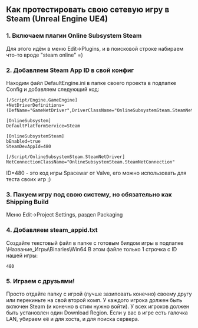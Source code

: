 ## Как протестировать свою сетевую игру в Steam (Unreal Engine UE4)

### 1. Включаем плагин Online Subsystem Steam
Для этого идём в меню Edit->Plugins,  и в поисковой строке набираем что-то вроде "steam online" =)

### 2. Добавляем Steam App ID в свой конфиг
Находим файл DefaultEngine.ini в папке своего проекта в подпапке Config и добавляем следующий код:
```
[/Script/Engine.GameEngine]
+NetDriverDefinitions=(DefName="GameNetDriver",DriverClassName="OnlineSubsystemSteam.SteamNetDriver",DriverClassNameFallback="OnlineSubsystemUtils.IpNetDriver")

[OnlineSubsystem]
DefaultPlatformService=Steam

[OnlineSubsystemSteam]
bEnabled=true
SteamDevAppId=480

[/Script/OnlineSubsystemSteam.SteamNetDriver]
NetConnectionClassName="OnlineSubsystemSteam.SteamNetConnection"
```
ID=480 - это код игры Spacewar от Valve, его можно использовать для теста своих игр ;)

### 3. Пакуем игру под свою систему, но обязательно как Shipping Build
Меню Edit->Project Settings, раздел Packaging

### 4. Добавляем steam_appid.txt
Создайте текстовый файл в папке с готовым билдом игры в подпапке \Название_Игры\Binaries\Win64
В этом файле только 1 строчка с ID нашей игры:
```
480
```
### 5. Играем с друзьями!
Просто отдайте папку с игрой (лучше зазиповать конечно) своему другу или перекиньте на свой второй комп.
У каждого игрока должен быть включен Steam (и конечно в стим нужно войти).
У всех игроков должен быть установлен один Download Region.
Если у вас в игре есть галочка LAN, убираем её и для хоста, и для поиска сервера.

